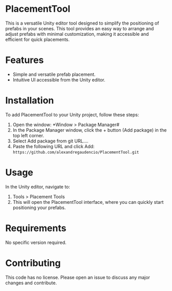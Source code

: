 # PlacementTool
This is a versatile Unity editor tool designed to simplify the positioning of prefabs in your scenes. This tool provides an easy way to arrange and adjust prefabs with minimal customization, making it accessible and efficient for quick placements.

# Features
- Simple and versatile prefab placement.
- Intuitive UI accessible from the Unity editor.

# Installation
To add PlacementTool to your Unity project, follow these steps:
1. Open the window: *Window > Package Manager#
2. In the Package Manager window, click the + button (Add package) in the top left corner.
3. Select Add package from git URL....
4. Paste the following URL and click Add:
``` https://github.com/alexandregaudencio/PlacementTool.git ```


# Usage
In the Unity editor, navigate to:
1. Tools > Placement Tools
2. This will open the PlacementTool interface, where you can quickly start positioning your prefabs.

# Requirements
No specific version required. 

# Contributing
This code has no license. Please open an issue to discuss any major changes and contribute.
